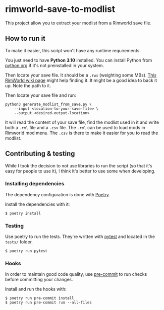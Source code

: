 # rimworld-save-to-modlist

This project allow you to extract your modlist from a Rimworld save file.

## How to run it

To make it easier,
this script won't have any runtime requirements.

You just need to have **Python 3.10** installed.
You can install Python from [python.org](https://www.python.org/downloads/)
if it's not preinstalled in your system.

Then locate your save file.
It should be a `.rws` (weighting some MBs).
[This RimWorld wiki page](https://www.rimworldwiki.com/wiki/Save_file) might help finding it.
It might be a good idea to back it up.
Note the path to it.

Then locate your save file and run:
```
python3 generate_modlist_from_save.py \
    --input <location-to-your-save-file> \
    --output <desired-output-location>
```

It will read the content of your save file,
find the modlist used in it
and write both a `.rml` file and a `.csv` file.
The `.rml` can be used to load mods in Rimworld mod menu.
The `.csv` is there to make it easier for you to read the modlist.

## Contributing & testing

While I took the decision to not use libraries to run the script
(so that it's easy for people to use it),
I think it's better to use some when developing.

### Installing dependencies

The dependency configuration is done with [Poetry](https://python-poetry.org/).

Install the dependencies with it:
```commandline
$ poetry install
```

### Testing

Use poetry to run the tests.
They're written with [pytest](https://docs.pytest.org/)
and located in the `tests/` folder.

```commandline
$ poetry run pytest
```

### Hooks

In order to maintain good code quality,
use [pre-commit](https://pre-commit.com/)
to run checks before committing your changes.

Install and run the hooks with:
```commandline
$ poetry run pre-commit install
$ poetry run pre-commit run --all-files
```
